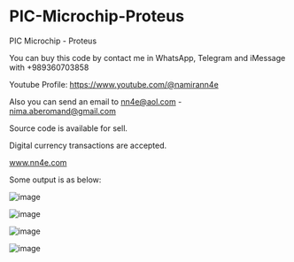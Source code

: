 # PIC-Microchip-Proteus
PIC Microchip - Proteus

You can buy this code by contact me in WhatsApp, Telegram and iMessage with +989360703858

Youtube Profile: https://www.youtube.com/@namirann4e

Also you can send an email to nn4e@aol.com - nima.aberomand@gmail.com

Source code is available for sell.

Digital currency transactions are accepted.

www.nn4e.com

Some output is as below:

![image](https://github.com/user-attachments/assets/9b3cd4ff-7a29-4821-8d13-f4c91e1f34f9)

![image](https://github.com/user-attachments/assets/6314e49f-a72d-4c36-9f70-cbdf7366207c)

![image](https://github.com/user-attachments/assets/18e45d77-e12d-4a7f-8e41-6e9f408d457e)

![image](https://github.com/user-attachments/assets/13c0c61e-bf2d-418a-b94e-756159260575)
